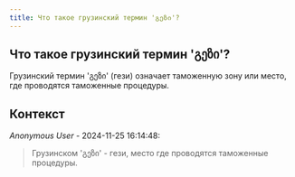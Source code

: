 ```yaml
---
title: Что такое грузинский термин 'გეზი'?
---
```


## Что такое грузинский термин 'გეზი'?

Грузинский термин 'გეზი' (гези) означает таможенную зону или место, где проводятся таможенные процедуры.

## Контекст

_Anonymous User_ - 2024-11-25 16:14:48:

> Грузинском 'გეზი' - гези, место где проводятся таможенные процедуры.

